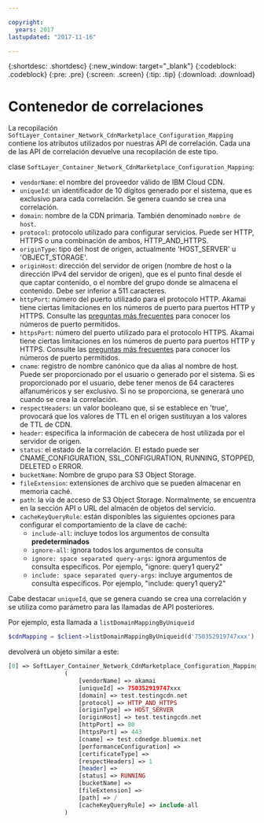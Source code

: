 ```yaml
---

copyright:
  years: 2017
lastupdated: "2017-11-16"

---
```


{:shortdesc: .shortdesc}
{:new_window: target="_blank"}
{:codeblock: .codeblock}
{:pre: .pre}
{:screen: .screen}
{:tip: .tip}
{:download: .download}  

# Contenedor de correlaciones  
La recopilación `SoftLayer_Container_Network_CdnMarketplace_Configuration_Mapping` contiene los atributos utilizados por nuestras API de correlación. Cada una de las API de correlación devuelve una recopilación de este tipo.

clase `SoftLayer_Container_Network_CdnMarketplace_Configuration_Mapping`:

* `vendorName`: el nombre del proveedor válido de IBM Cloud CDN.
* `uniqueId`: un identificador de 10 dígitos generado por el sistema, que es exclusivo para cada correlación. Se genera cuando se crea una correlación.
* `domain`: nombre de la CDN primaria. También denominado `nombre de host`.
* `protocol`: protocolo utilizado para configurar servicios. Puede ser HTTP, HTTPS o una combinación de ambos, HTTP_AND_HTTPS.
* `originType`: tipo del host de origen, actualmente 'HOST_SERVER' u 'OBJECT_STORAGE'.
* `originHost`: dirección del servidor de origen (nombre de host o la dirección IPv4 del servidor de origen), que es el punto final desde el que captar contenido, o el nombre del grupo donde se almacena el contenido. Debe ser inferior a 511 caracteres.
* `httpPort`: número del puerto utilizado para el protocolo HTTP. Akamai tiene ciertas limitaciones en los números de puerto para puertos HTTP y HTTPS. Consulte las [preguntas más frecuentes](faq.html#are-there-any-restrictions-on-what-http-and-https-port-numbers-are-allowed-for-akamai-) para conocer los números de puerto permitidos.
* `httpsPort`: número del puerto utilizado para el protocolo HTTPS. Akamai tiene ciertas limitaciones en los números de puerto para puertos HTTP y HTTPS. Consulte las [preguntas más frecuentes](faq.html#are-there-any-restrictions-on-what-http-and-https-port-numbers-are-allowed-for-akamai-) para conocer los números de puerto permitidos.
* `cname`: registro de nombre canónico que da alias al nombre de host. Puede ser proporcionado por el usuario o generado por el sistema. Si es proporcionado por el usuario, debe tener menos de 64 caracteres alfanuméricos y ser exclusivo. Si no se proporciona, se generará uno cuando se crea la correlación.
* `respectHeaders`: un valor booleano que, si se establece en 'true', provocará que los valores de TTL en el origen sustituyan a los valores de TTL de CDN.
* `header`: especifica la información de cabecera de host utilizada por el servidor de origen.
* `status`: el estado de la correlación. El estado puede ser CNAME_CONFIGURATION, SSL_CONFIGURATION, RUNNING, STOPPED, DELETED o ERROR.
* `bucketName`: Nombre de grupo para S3 Object Storage.
* `fileExtension`: extensiones de archivo que se pueden almacenar en memoria caché.
* `path`: la vía de acceso de S3 Object Storage. Normalmente, se encuentra en la sección API o URL del almacén de objetos del servicio.
* `cacheKeyQueryRule`: están disponibles las siguientes opciones para configurar el comportamiento de la clave de caché:
  * `include-all`: incluye todos los argumentos de consulta **predeterminados**
  * `ignore-all`: ignora todos los argumentos de consulta
  * `ignore: space separated query-args`: ignora argumentos de consulta específicos. Por ejemplo, "ignore: query1 query2"
  * `include: space separated query-args`: incluye argumentos de consulta específicos. Por ejemplo, "include: query1 query2"

Cabe destacar `uniqueId`, que se genera cuando se crea una correlación y se utiliza como parámetro para las llamadas de API posteriores.

Por ejemplo, esta llamada a `listDomainMappingByUniqueid`  
```php  
$cdnMapping = $client->listDomainMappingByUniqueid(d'750352919747xxx');  
```

devolverá un objeto similar a este:

```php  
[0] => SoftLayer_Container_Network_CdnMarketplace_Configuration_Mapping Object
                (
                    [vendorName] => akamai
                    [uniqueId] => 750352919747xxx
                    [domain] => test.testingcdn.net
                    [protocol] => HTTP_AND_HTTPS
                    [originType] => HOST_SERVER
                    [originHost] => test.testingcdn.net
                    [httpPort] => 80
                    [httpsPort] => 443
                    [cname] => test.cdnedge.bluemix.net
                    [performanceConfiguration] =>
                    [certificateType] =>
                    [respectHeaders] => 1
                    [header] =>
                    [status] => RUNNING
                    [bucketName] =>
                    [fileExtension] =>
                    [path] => /
                    [cacheKeyQueryRule] => include-all
                )
```


